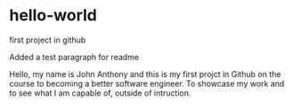# hello-world
first project in github

Added a test paragraph for readme

Hello, my name is John Anthony and this is my first projct in Github on the course to becoming a better software engineer. To showcase my work and to see what I am capable of, outside of intruction.
